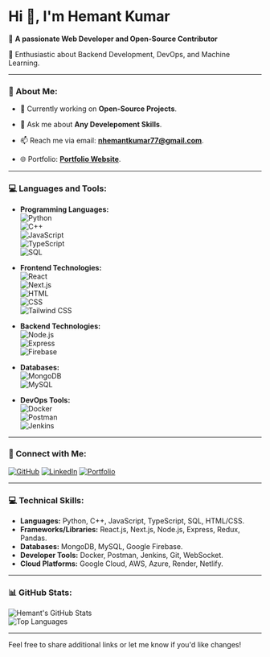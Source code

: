 # Hi 👋, I'm Hemant Kumar

🚀 **A passionate Web Developer and Open-Source Contributor**  
  
🌱 Enthusiastic about Backend Development, DevOps, and Machine Learning.

---

### 🌟 About Me:
- 🔭 Currently working on **Open-Source Projects**.
  
- 💬 Ask me about **Any Develepoment Skills**.
- 📫 Reach me via email: **[nhemantkumar77@gmail.com](mailto:nhemantkumar77@gmail.com)**.
- 🌐 Portfolio: **[Portfolio Website](https://magenta-ganache-d0ef58.netlify.app/)**.

---


### 💻 Languages and Tools:
- **Programming Languages:**  
  ![Python](https://img.shields.io/badge/Python-3776AB?style=for-the-badge&logo=python&logoColor=white)  
  ![C++](https://img.shields.io/badge/C++-00599C?style=for-the-badge&logo=cplusplus&logoColor=white)  
  ![JavaScript](https://img.shields.io/badge/JavaScript-F7DF1E?style=for-the-badge&logo=javascript&logoColor=black)  
  ![TypeScript](https://img.shields.io/badge/TypeScript-3178C6?style=for-the-badge&logo=typescript&logoColor=white)  
  ![SQL](https://img.shields.io/badge/SQL-4479A1?style=for-the-badge&logo=postgresql&logoColor=white)

- **Frontend Technologies:**  
  ![React](https://img.shields.io/badge/React-61DAFB?style=for-the-badge&logo=react&logoColor=black)  
  ![Next.js](https://img.shields.io/badge/Next.js-000000?style=for-the-badge&logo=nextdotjs&logoColor=white)  
  ![HTML](https://img.shields.io/badge/HTML-E34F26?style=for-the-badge&logo=html5&logoColor=white)  
  ![CSS](https://img.shields.io/badge/CSS-1572B6?style=for-the-badge&logo=css3&logoColor=white)  
  ![Tailwind CSS](https://img.shields.io/badge/TailwindCSS-38B2AC?style=for-the-badge&logo=tailwind-css&logoColor=white)

- **Backend Technologies:**  
  ![Node.js](https://img.shields.io/badge/Node.js-339933?style=for-the-badge&logo=nodedotjs&logoColor=white)  
  ![Express](https://img.shields.io/badge/Express-000000?style=for-the-badge&logo=express&logoColor=white)  
  ![Firebase](https://img.shields.io/badge/Firebase-FFCA28?style=for-the-badge&logo=firebase&logoColor=black)

- **Databases:**  
  ![MongoDB](https://img.shields.io/badge/MongoDB-47A248?style=for-the-badge&logo=mongodb&logoColor=white)  
  ![MySQL](https://img.shields.io/badge/MySQL-4479A1?style=for-the-badge&logo=mysql&logoColor=white)

- **DevOps Tools:**  
  ![Docker](https://img.shields.io/badge/Docker-2496ED?style=for-the-badge&logo=docker&logoColor=white)  
  ![Postman](https://img.shields.io/badge/Postman-FF6C37?style=for-the-badge&logo=postman&logoColor=white)  
  ![Jenkins](https://img.shields.io/badge/Jenkins-D24939?style=for-the-badge&logo=jenkins&logoColor=white)

---

### 🔗 Connect with Me:
[![GitHub](https://img.shields.io/badge/GitHub-black?style=for-the-badge&logo=github)](https://github.com/Hemant77777777)
[![LinkedIn](https://img.shields.io/badge/LinkedIn-blue?style=for-the-badge&logo=linkedin)](https://www.linkedin.com/in/n-hemant-kumar-741384289/)
[![Portfolio](https://img.shields.io/badge/Portfolio-red?style=for-the-badge&logo=web)](https://magenta-ganache-d0ef58.netlify.app/)

---

### 💻 Technical Skills:
- **Languages:** Python, C++, JavaScript, TypeScript, SQL, HTML/CSS.
- **Frameworks/Libraries:** React.js, Next.js, Node.js, Express, Redux, Pandas.
- **Databases:** MongoDB, MySQL, Google Firebase.
- **Developer Tools:** Docker, Postman, Jenkins, Git, WebSocket.
- **Cloud Platforms:** Google Cloud, AWS, Azure, Render, Netlify.

---








### 📊 GitHub Stats:
![Hemant's GitHub Stats](https://github-readme-stats.vercel.app/api?username=Hemant77777777&show_icons=true&theme=radical)  
![Top Languages](https://github-readme-stats.vercel.app/api/top-langs/?username=Hemant77777777&layout=compact&theme=radical)

---

Feel free to share additional links or let me know if you'd like changes!
